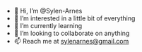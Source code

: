 - 👋 Hi, I’m @Sylen-Arnes
- 👀 I’m interested in a little bit of everything
- 🌱 I’m currently learning
- 💞️ I’m looking to collaborate on anything
- 📫 Reach me at sylenarnes@gmail.com

<!---
Sylen-Arnes/Sylen-Arnes is a ✨ special ✨ repository because its `README.md` (this file) appears on your GitHub profile.
You can click the Preview link to take a look at your changes.
--->
